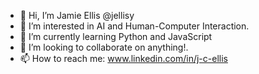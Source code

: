 - 👋 Hi, I’m Jamie Ellis @jellisy
- 👀 I’m interested in AI and Human-Computer Interaction.
- 🌱 I’m currently learning Python and JavaScript
- 💞️ I’m looking to collaborate on anything!.
- 📫 How to reach me: www.linkedin.com/in/j-c-ellis

<!---
jellisy/jellisy is a ✨ special ✨ repository because its `README.md` (this file) appears on your GitHub profile.
You can click the Preview link to take a look at your changes.
--->
